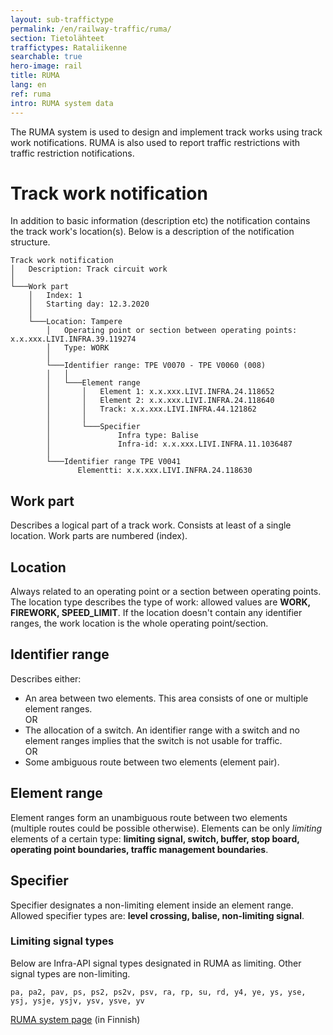 ```yaml
---
layout: sub-traffictype
permalink: /en/railway-traffic/ruma/
section: Tietolähteet
traffictypes: Rataliikenne
searchable: true
hero-image: rail
title: RUMA
lang: en
ref: ruma
intro: RUMA system data
---
```


The RUMA system is used to design and implement track works using track work notifications. RUMA is also used to report traffic restrictions with traffic restriction notifications.

# Track work notification
In addition to basic information (description etc) the notification contains the track work's location(s). Below is a description of the notification structure.

```
Track work notification
│   Description: Track circuit work
│
└───Work part
    │   Index: 1
    │   Starting day: 12.3.2020
    │
    └───Location: Tampere
        │   Operating point or section between operating points: x.x.xxx.LIVI.INFRA.39.119274
        │   Type: WORK
        │
        └───Identifier range: TPE V0070 - TPE V0060 (008)
        │   │
        │   └───Element range
        │       │   Element 1: x.x.xxx.LIVI.INFRA.24.118652
        │       │   Element 2: x.x.xxx.LIVI.INFRA.24.118640
        │       │   Track: x.x.xxx.LIVI.INFRA.44.121862
        │       │
        │       └───Specifier
        │               Infra type: Balise
        │               Infra-id: x.x.xxx.LIVI.INFRA.11.1036487
        │
        └───Identifier range TPE V0041
               Elementti: x.x.xxx.LIVI.INFRA.24.118630
```

## Work part
Describes a logical part of a track work. Consists at least of a single location. Work parts are numbered (index).

## Location
Always related to an operating point or a section between operating points. The location type describes the type of work: allowed values are **WORK, FIREWORK, SPEED_LIMIT**. If the location doesn't contain any identifier ranges, the work location is the whole operating point/section.

## Identifier range
Describes either:
- An area between two elements. This area consists of one or multiple element ranges.  
OR
- The allocation of a switch. An identifier range with a switch and no element ranges implies that the switch is not usable for traffic.  
OR
- Some ambiguous route between two elements (element pair).

## Element range
Element ranges form an unambiguous route between two elements (multiple routes could be possible otherwise).
Elements can be only *limiting* elements of a certain type: **limiting signal, switch, buffer, stop board, operating point boundaries, traffic management boundaries**.  

## Specifier
Specifier designates a non-limiting element inside an element range. Allowed specifier types are: **level crossing, balise, non-limiting signal**.

### Limiting signal types
Below are Infra-API signal types designated in RUMA as limiting. Other signal types are non-limiting.
```
pa, pa2, pav, ps, ps2, ps2v, psv, ra, rp, su, rd, y4, ye, ys, yse, ysj, ysje, ysjv, ysv, ysve, yv
```

[RUMA system page](https://tmfg.fi/fi/finrail/ruma) (in Finnish)

